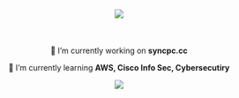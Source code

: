 <h1 align="center">
    <img src="https://readme-typing-svg.herokuapp.com/?font=Righteous&size=35&center=true&vCenter=true&width=500&height=70&duration=4000&lines=Hi+There!+👋;+I'm+Sarge!;" />
</h1>

<br/>

<div align="center">
 
 🔭 I’m currently working on **syncpc.cc**
 
 🌱 I’m currently learning **AWS, Cisco Info Sec, Cybersecutiry**
 
 </div>

 <div align="center"> 
  <a href="sargentxd1@gmail.com">
    <img src="https://img.shields.io/badge/Gmail-333333?style=for-the-badge&logo=gmail&logoColor=red" />
  </a>
</div>
